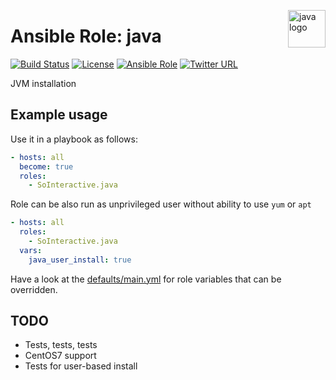 <p><img src="https://vignette2.wikia.nocookie.net/logopedia/images/6/6a/Java-logo.jpg" alt="java logo" title="java" align="right" height="60" /></p>

Ansible Role: java
==================

[![Build Status](https://ci.devops.sosoftware.pl/buildStatus/icon?job=SoInteractive/java/master)](https://ci.devops.sosoftware.pl/blue/organizations/jenkins/SoInteractive%2Fjava/activity) [![License](https://img.shields.io/badge/license-MIT%20License-brightgreen.svg)](https://opensource.org/licenses/MIT) [![Ansible Role](https://img.shields.io/ansible/role/18236.svg)](https://galaxy.ansible.com/SoInteractive/java/) [![Twitter URL](https://img.shields.io/twitter/follow/sointeractive.svg?style=social&label=Follow%20%40SoInteractive)](https://twitter.com/sointeractive)

JVM installation

Example usage
-------------

Use it in a playbook as follows:
```yaml
- hosts: all
  become: true
  roles:
    - SoInteractive.java
```

Role can be also run as unprivileged user without ability to use `yum` or `apt`
```yaml
- hosts: all
  roles:
    - SoInteractive.java
  vars:
    java_user_install: true
```

Have a look at the [defaults/main.yml](defaults/main.yml) for role variables
that can be overridden.

TODO
----

- Tests, tests, tests
- CentOS7 support
- Tests for user-based install
